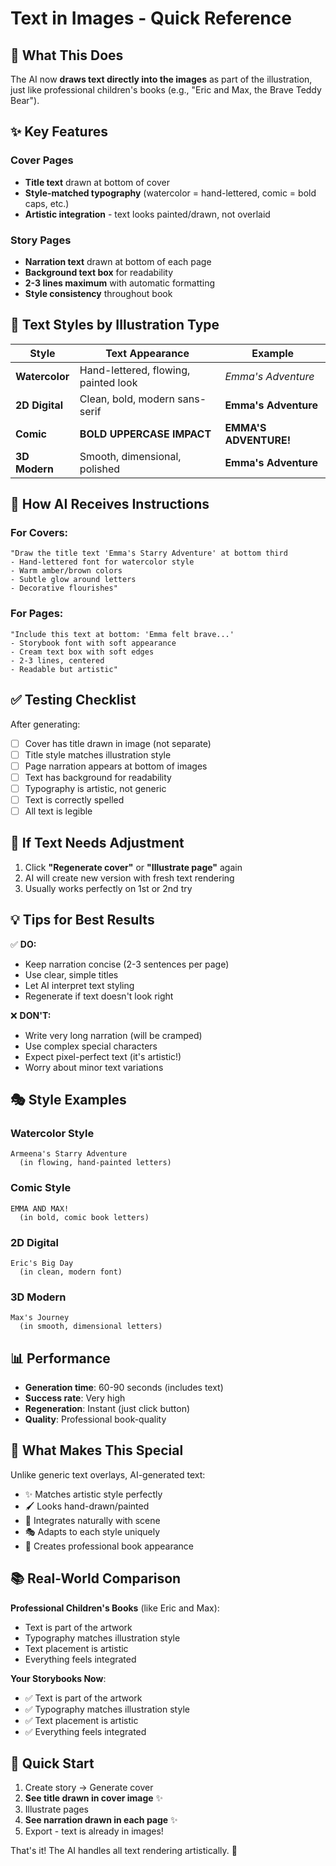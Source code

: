 # Text in Images - Quick Reference

## 🎯 What This Does

The AI now **draws text directly into the images** as part of the illustration, just like professional children's books (e.g., "Eric and Max, the Brave Teddy Bear").

## ✨ Key Features

### Cover Pages
- **Title text** drawn at bottom of cover
- **Style-matched typography** (watercolor = hand-lettered, comic = bold caps, etc.)
- **Artistic integration** - text looks painted/drawn, not overlaid

### Story Pages  
- **Narration text** drawn at bottom of each page
- **Background text box** for readability
- **2-3 lines maximum** with automatic formatting
- **Style consistency** throughout book

## 🎨 Text Styles by Illustration Type

| Style | Text Appearance | Example |
|-------|----------------|---------|
| **Watercolor** | Hand-lettered, flowing, painted look | *Emma's Adventure* |
| **2D Digital** | Clean, bold, modern sans-serif | **Emma's Adventure** |
| **Comic** | **BOLD UPPERCASE IMPACT** | **EMMA'S ADVENTURE!** |
| **3D Modern** | Smooth, dimensional, polished | **Emma's Adventure** |

## 📝 How AI Receives Instructions

### For Covers:
```
"Draw the title text 'Emma's Starry Adventure' at bottom third
- Hand-lettered font for watercolor style
- Warm amber/brown colors
- Subtle glow around letters
- Decorative flourishes"
```

### For Pages:
```
"Include this text at bottom: 'Emma felt brave...'
- Storybook font with soft appearance
- Cream text box with soft edges
- 2-3 lines, centered
- Readable but artistic"
```

## ✅ Testing Checklist

After generating:
- [ ] Cover has title drawn in image (not separate)
- [ ] Title style matches illustration style
- [ ] Page narration appears at bottom of images
- [ ] Text has background for readability
- [ ] Typography is artistic, not generic
- [ ] Text is correctly spelled
- [ ] All text is legible

## 🔄 If Text Needs Adjustment

1. Click **"Regenerate cover"** or **"Illustrate page"** again
2. AI will create new version with fresh text rendering
3. Usually works perfectly on 1st or 2nd try

## 💡 Tips for Best Results

✅ **DO:**
- Keep narration concise (2-3 sentences per page)
- Use clear, simple titles
- Let AI interpret text styling
- Regenerate if text doesn't look right

❌ **DON'T:**
- Write very long narration (will be cramped)
- Use complex special characters
- Expect pixel-perfect text (it's artistic!)
- Worry about minor text variations

## 🎭 Style Examples

### Watercolor Style
```
Armeena's Starry Adventure
  (in flowing, hand-painted letters)
```

### Comic Style  
```
EMMA AND MAX!
  (in bold, comic book letters)
```

### 2D Digital
```
Eric's Big Day
  (in clean, modern font)
```

### 3D Modern
```
Max's Journey
  (in smooth, dimensional letters)
```

## 📊 Performance

- **Generation time**: 60-90 seconds (includes text)
- **Success rate**: Very high
- **Regeneration**: Instant (just click button)
- **Quality**: Professional book-quality

## 🎨 What Makes This Special

Unlike generic text overlays, AI-generated text:
- ✨ Matches artistic style perfectly
- 🖌️ Looks hand-drawn/painted
- 📖 Integrates naturally with scene
- 🎭 Adapts to each style uniquely
- 💫 Creates professional book appearance

## 📚 Real-World Comparison

**Professional Children's Books** (like Eric and Max):
- Text is part of the artwork
- Typography matches illustration style
- Text placement is artistic
- Everything feels integrated

**Your Storybooks Now**:
- ✅ Text is part of the artwork
- ✅ Typography matches illustration style  
- ✅ Text placement is artistic
- ✅ Everything feels integrated

## 🚀 Quick Start

1. Create story → Generate cover
2. **See title drawn in cover image** ✨
3. Illustrate pages
4. **See narration drawn in each page** ✨
5. Export - text is already in images!

That's it! The AI handles all text rendering artistically. 🎉

